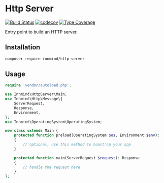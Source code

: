 # Http Server

[![Build Status](https://github.com/innmind/httpserver/workflows/CI/badge.svg?branch=master)](https://github.com/innmind/httpserver/actions?query=workflow%3ACI)
[![codecov](https://codecov.io/gh/innmind/httpserver/branch/develop/graph/badge.svg)](https://codecov.io/gh/innmind/httpserver)
[![Type Coverage](https://shepherd.dev/github/innmind/httpserver/coverage.svg)](https://shepherd.dev/github/innmind/httpserver)

Entry point to build an HTTP server.

## Installation

```sh
composer require innmind/http-server
```

## Usage

```php
require 'vendor/autoload.php';

use Innmind\HttpServer\Main;
use Innmind\Http\Message\{
    ServerRequest,
    Response,
    Environment,
};
use Innmind\OperatingSystem\OperatingSystem;

new class extends Main {
    protected function preload(OperatingSystem $os, Environment $env): void
    {
        // optional, use this method to boostrap your app
    }

    protected function main(ServerRequest $request): Response
    {
        // handle the request here
    }
};
```
